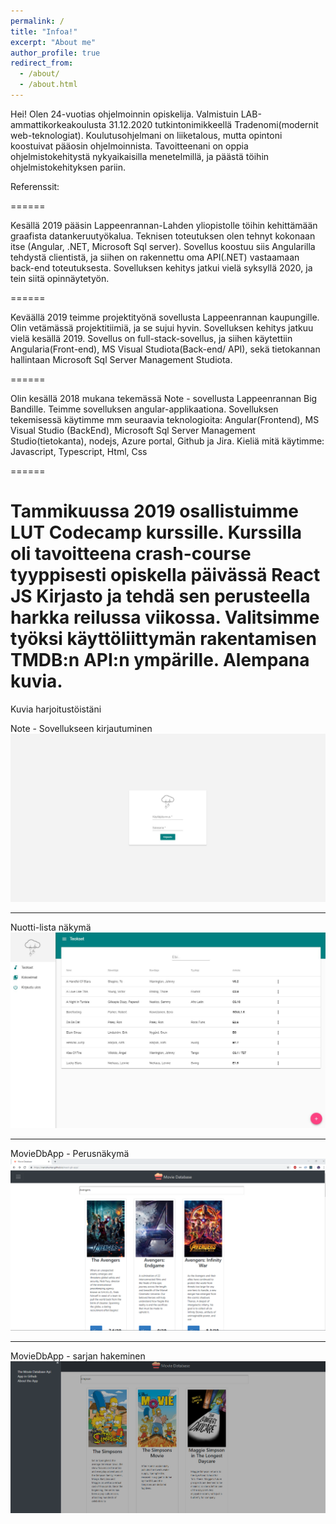 ```yaml
---
permalink: /
title: "Infoa!"
excerpt: "About me"
author_profile: true
redirect_from: 
  - /about/
  - /about.html
---
```


Hei! Olen 24-vuotias ohjelmoinnin opiskelija. Valmistuin LAB-ammattikorkeakoulusta 31.12.2020 tutkintonimikkeellä Tradenomi(modernit web-teknologiat). Koulutusohjelmani on liiketalous, mutta opintoni koostuivat pääosin ohjelmoinnista.
Tavoitteenani on oppia ohjelmistokehitystä nykyaikaisilla menetelmillä, ja päästä töihin ohjelmistokehityksen pariin.

Referenssit:


======

Kesällä 2019 pääsin Lappeenrannan-Lahden yliopistolle töihin kehittämään graafista datankeruutyökalua. Teknisen toteutuksen olen tehnyt kokonaan itse (Angular, .NET, Microsoft Sql server).
Sovellus koostuu siis Angularilla tehdystä clientistä, ja siihen on rakennettu oma API(.NET) vastaamaan back-end toteutuksesta.
Sovelluksen kehitys jatkui vielä syksyllä 2020, ja tein siitä opinnäytetyön.


======

Keväällä 2019 teimme projektityönä sovellusta Lappeenrannan kaupungille. Olin vetämässä projektitiimiä, ja se sujui hyvin. Sovelluksen kehitys jatkuu vielä kesällä 2019.
Sovellus on full-stack-sovellus, ja siihen käytettiin Angularia(Front-end), MS Visual Studiota(Back-end/ API), sekä tietokannan hallintaan Microsoft Sql Server Management Studiota.

======

Olin kesällä 2018 mukana tekemässä Note - sovellusta Lappeenrannan Big Bandille. Teimme sovelluksen angular-applikaationa. 
Sovelluksen tekemisessä käytimme mm seuraavia teknologioita: Angular(Frontend), MS Visual Studio (BackEnd), Microsoft Sql Server Management Studio(tietokanta), nodejs, Azure portal, Github ja Jira.
Kieliä mitä käytimme: Javascript, Typescript, Html, Css




======

Tammikuussa 2019 osallistuimme LUT Codecamp kurssille. Kurssilla oli tavoitteena crash-course tyyppisesti opiskella päivässä React JS Kirjasto ja tehdä sen perusteella harkka reilussa viikossa.
Valitsimme työksi käyttöliittymän rakentamisen TMDB:n API:n ympärille. Alempana kuvia.
======


Kuvia harjoitustöistäni

Note - Sovellukseen kirjautuminen
![Editing a markdown file for a talk](/images/1.jpg)

------

Nuotti-lista näkymä
![Editing a markdown file for a talk](/images/2.jpg)

------

MovieDbApp - Perusnäkymä
![Editing a markdown file for a talk](/images/capture1.png)

------

MovieDbApp - sarjan hakeminen
![Editing a markdown file for a talk](/images/raporttiin2.png)




